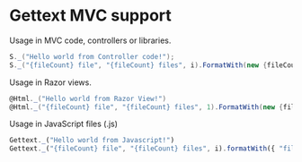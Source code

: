 Gettext MVC support
========================

Usage in MVC code, controllers or libraries.

```csharp
S._("Hello world from Controller code!");
S._("{fileCount} file", "{fileCount} files", i).FormatWith(new {fileCount = i})
```

Usage in Razor views.

```csharp
@Html._("Hello world from Razor View!")
@Html._("{fileCount} file", "{fileCount} files", 1).FormatWith(new {fileCount = 1})
```

Usage in JavaScript files (.js)

```javascript
Gettext._("Hello world from Javascript!")
Gettext._("{fileCount} file", "{fileCount} files", i).formatWith({ "fileCount": i })
```
